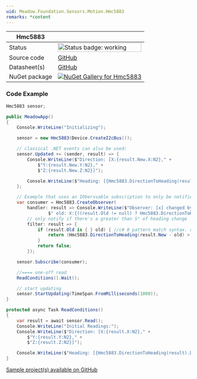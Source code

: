 ```yaml
---
uid: Meadow.Foundation.Sensors.Motion.Hmc5883
remarks: *content
---
```


| Hmc5883 | |
|--------|--------|
| Status | <img src="https://img.shields.io/badge/Working-brightgreen" style="width: auto; height: -webkit-fill-available;" alt="Status badge: working" /> |
| Source code | [GitHub](https://github.com/WildernessLabs/Meadow.Foundation/tree/main/Source/Meadow.Foundation.Peripherals/Sensors.Motion.Hmc5883) |
| Datasheet(s) | [GitHub](https://github.com/WildernessLabs/Meadow.Foundation/tree/main/Source/Meadow.Foundation.Peripherals/Sensors.Motion.Hmc5883/Datasheet) |
| NuGet package | <a href="https://www.nuget.org/packages/Meadow.Foundation.Sensors.Motion.Hmc5883/" target="_blank"><img src="https://img.shields.io/nuget/v/Meadow.Foundation.Sensors.Motion.Hmc5883.svg?label=Meadow.Foundation.Sensors.Motion.Hmc5883" alt="NuGet Gallery for Hmc5883" /></a> |

### Code Example

```csharp
Hmc5883 sensor;

public MeadowApp()
{
    Console.WriteLine("Initializing");

    sensor = new Hmc5883(Device.CreateI2cBus());

    // classical .NET events can also be used:
    sensor.Updated += (sender, result) => {
        Console.WriteLine($"Direction: [X:{result.New.X:N2}," +
            $"Y:{result.New.Y:N2}," +
            $"Z:{result.New.Z:N2}]");

        Console.WriteLine($"Heading: [{Hmc5883.DirectionToHeading(result.New).DecimalDegrees:N2}] degrees");
    };

    // Example that uses an IObersvable subscription to only be notified when the filter is satisfied
    var consumer = Hmc5883.CreateObserver(
        handler: result => Console.WriteLine($"Observer: [x] changed by threshold; new [x]: X:{Hmc5883.DirectionToHeading(result.New):N2}," +
                $" old: X:{((result.Old != null) ? Hmc5883.DirectionToHeading(result.Old.Value) : "n/a"):N2} degrees"),
        // only notify if there's a greater than 5° of heading change
        filter: result => {
            if (result.Old is { } old) { //c# 8 pattern match syntax. checks for !null and assigns var.
                return (Hmc5883.DirectionToHeading(result.New - old) > new Azimuth(5));
            }
            return false;
        });

    sensor.Subscribe(consumer);

    //==== one-off read
    ReadConditions().Wait();

    // start updating
    sensor.StartUpdating(TimeSpan.FromMilliseconds(1000));
}

protected async Task ReadConditions()
{
    var result = await sensor.Read();
    Console.WriteLine("Initial Readings:");
    Console.WriteLine($"Direction: [X:{result.X:N2}," +
        $"Y:{result.Y:N2}," +
        $"Z:{result.Z:N2}]");

    Console.WriteLine($"Heading: [{Hmc5883.DirectionToHeading(result).DecimalDegrees:N2}] degrees");
}

```

[Sample project(s) available on GitHub](https://github.com/WildernessLabs/Meadow.Foundation/tree/main/Source/Meadow.Foundation.Peripherals/Sensors.Motion.Hmc5883/Samples/Hmc5883_Sample)

